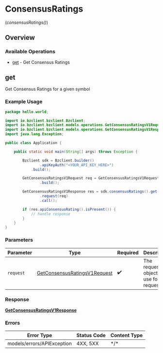 # ConsensusRatings
(*consensusRatings()*)

## Overview

### Available Operations

* [get](#get) - Get Consensus Ratings

## get

Get Consensus Ratings for a given symbol

### Example Usage

```java
package hello.world;

import io.bzclient.bzclient.Bzclient;
import io.bzclient.bzclient.models.operations.GetConsensusRatingsV1Request;
import io.bzclient.bzclient.models.operations.GetConsensusRatingsV1Response;
import java.lang.Exception;

public class Application {

    public static void main(String[] args) throws Exception {

        Bzclient sdk = Bzclient.builder()
                .apiKeyAuth("<YOUR_API_KEY_HERE>")
            .build();

        GetConsensusRatingsV1Request req = GetConsensusRatingsV1Request.builder()
                .build();

        GetConsensusRatingsV1Response res = sdk.consensusRatings().get()
                .request(req)
                .call();

        if (res.apiConsensusRating().isPresent()) {
            // handle response
        }
    }
}
```

### Parameters

| Parameter                                                                               | Type                                                                                    | Required                                                                                | Description                                                                             |
| --------------------------------------------------------------------------------------- | --------------------------------------------------------------------------------------- | --------------------------------------------------------------------------------------- | --------------------------------------------------------------------------------------- |
| `request`                                                                               | [GetConsensusRatingsV1Request](../../models/operations/GetConsensusRatingsV1Request.md) | :heavy_check_mark:                                                                      | The request object to use for the request.                                              |

### Response

**[GetConsensusRatingsV1Response](../../models/operations/GetConsensusRatingsV1Response.md)**

### Errors

| Error Type                 | Status Code                | Content Type               |
| -------------------------- | -------------------------- | -------------------------- |
| models/errors/APIException | 4XX, 5XX                   | \*/\*                      |